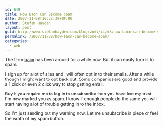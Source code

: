 ```yaml
---
id: 649
title: How Bacn Can Become Spam
date: 2007-11-08T10:52:39+00:00
author: Stefan Hayden
layout: post
guid: http://www.stefanhayden.com/blog/2007/11/08/how-bacn-can-become-spam/
permalink: /2007/11/08/how-bacn-can-become-spam/
categories:
  - web
---
```

The term <a href="http://en.wikipedia.org/wiki/Bacn_(electronic)">bacn</a> has been around for a while now. But it can easily turn in to spam.

I sign up for a lot of sites and I will often opt in to their emails. After a while though I might want to opt back out. Some companies are good and provide a 1 click or even 2 click way to stop getting email.

Buy if you require me to log in to unsubscribe then you have lost my trust. I'm now marked you as spam. I know if enough people do the same you will start having a lot of trouble getting in to the inbox.

So I'm just sending out my warning now. Let me unsubscribe in piece or feel the wrath of my spam button.